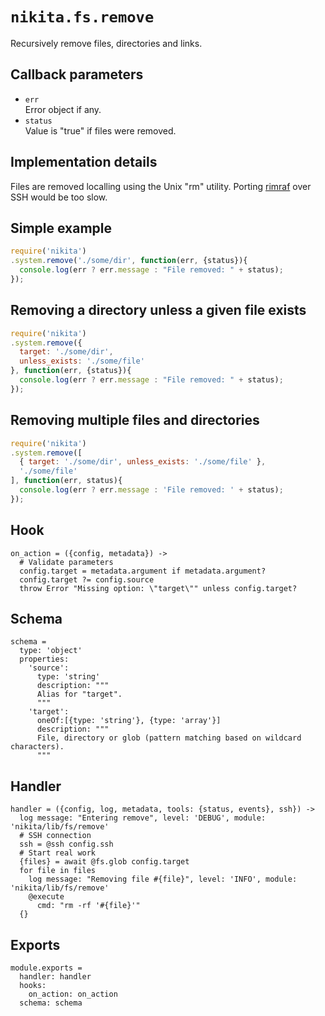 
# `nikita.fs.remove`

Recursively remove files, directories and links.

## Callback parameters

* `err`   
  Error object if any.   
* `status`   
  Value is "true" if files were removed.   

## Implementation details

Files are removed localling using the Unix "rm" utility. Porting [rimraf] over
SSH would be too slow.

## Simple example

```js
require('nikita')
.system.remove('./some/dir', function(err, {status}){
  console.log(err ? err.message : "File removed: " + status);
});
```

## Removing a directory unless a given file exists

```js
require('nikita')
.system.remove({
  target: './some/dir',
  unless_exists: './some/file'
}, function(err, {status}){
  console.log(err ? err.message : "File removed: " + status);
});
```

## Removing multiple files and directories

```js
require('nikita')
.system.remove([
  { target: './some/dir', unless_exists: './some/file' },
  './some/file'
], function(err, status){
  console.log(err ? err.message : 'File removed: ' + status);
});
```

## Hook

    on_action = ({config, metadata}) ->
      # Validate parameters
      config.target = metadata.argument if metadata.argument?
      config.target ?= config.source
      throw Error "Missing option: \"target\"" unless config.target?

## Schema

    schema =
      type: 'object'
      properties:
        'source':
          type: 'string'
          description: """
          Alias for "target".
          """
        'target':
          oneOf:[{type: 'string'}, {type: 'array'}]
          description: """
          File, directory or glob (pattern matching based on wildcard characters).   
          """

## Handler

    handler = ({config, log, metadata, tools: {status, events}, ssh}) ->
      log message: "Entering remove", level: 'DEBUG', module: 'nikita/lib/fs/remove'
      # SSH connection
      ssh = @ssh config.ssh
      # Start real work
      {files} = await @fs.glob config.target
      for file in files
        log message: "Removing file #{file}", level: 'INFO', module: 'nikita/lib/fs/remove'
        @execute
          cmd: "rm -rf '#{file}'"
      {}

## Exports

    module.exports =
      handler: handler
      hooks:
        on_action: on_action
      schema: schema

[rimraf]: https://github.com/isaacs/rimraf
